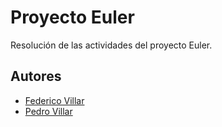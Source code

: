 # Proyecto Euler 

Resolución de las actividades del proyecto Euler.

## Autores

- [Federico Villar](https://github.com/all5one-sudo)
- [Pedro Villar](https://github.com/VillarPedr0)
